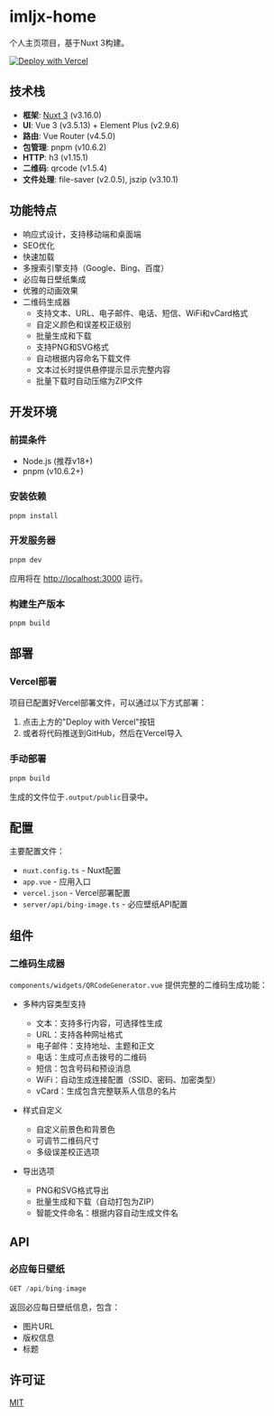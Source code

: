 # imljx-home

个人主页项目，基于Nuxt 3构建。

[![Deploy with Vercel](https://vercel.com/button)](https://vercel.com/new/clone?repository-url=https%3A%2F%2Fgithub.com%2FYOUR_USERNAME%2Fimljx-home)

## 技术栈

- **框架**: [Nuxt 3](https://nuxt.com/) (v3.16.0)
- **UI**: Vue 3 (v3.5.13) + Element Plus (v2.9.6)
- **路由**: Vue Router (v4.5.0)
- **包管理**: pnpm (v10.6.2)
- **HTTP**: h3 (v1.15.1)
- **二维码**: qrcode (v1.5.4)
- **文件处理**: file-saver (v2.0.5), jszip (v3.10.1)

## 功能特点

- 响应式设计，支持移动端和桌面端
- SEO优化
- 快速加载
- 多搜索引擎支持（Google、Bing、百度）
- 必应每日壁纸集成
- 优雅的动画效果
- 二维码生成器
  - 支持文本、URL、电子邮件、电话、短信、WiFi和vCard格式
  - 自定义颜色和误差校正级别
  - 批量生成和下载
  - 支持PNG和SVG格式
  - 自动根据内容命名下载文件
  - 文本过长时提供悬停提示显示完整内容
  - 批量下载时自动压缩为ZIP文件

## 开发环境

### 前提条件

- Node.js (推荐v18+)
- pnpm (v10.6.2+)

### 安装依赖

```bash
pnpm install
```

### 开发服务器

```bash
pnpm dev
```

应用将在 [http://localhost:3000](http://localhost:3000) 运行。

### 构建生产版本

```bash
pnpm build
```

## 部署

### Vercel部署

项目已配置好Vercel部署文件，可以通过以下方式部署：

1. 点击上方的"Deploy with Vercel"按钮
2. 或者将代码推送到GitHub，然后在Vercel导入

### 手动部署

```bash
pnpm build
```

生成的文件位于`.output/public`目录中。

## 配置

主要配置文件：

- `nuxt.config.ts` - Nuxt配置
- `app.vue` - 应用入口
- `vercel.json` - Vercel部署配置
- `server/api/bing-image.ts` - 必应壁纸API配置

## 组件

### 二维码生成器

`components/widgets/QRCodeGenerator.vue` 提供完整的二维码生成功能：

- 多种内容类型支持
  - 文本：支持多行内容，可选择性生成
  - URL：支持各种网址格式
  - 电子邮件：支持地址、主题和正文
  - 电话：生成可点击拨号的二维码
  - 短信：包含号码和预设消息
  - WiFi：自动生成连接配置（SSID、密码、加密类型）
  - vCard：生成包含完整联系人信息的名片

- 样式自定义
  - 自定义前景色和背景色
  - 可调节二维码尺寸
  - 多级误差校正选项

- 导出选项
  - PNG和SVG格式导出
  - 批量生成和下载（自动打包为ZIP）
  - 智能文件命名：根据内容自动生成文件名

## API

### 必应每日壁纸

```typescript
GET /api/bing-image
```

返回必应每日壁纸信息，包含：
- 图片URL
- 版权信息
- 标题

## 许可证

[MIT](LICENSE) 
